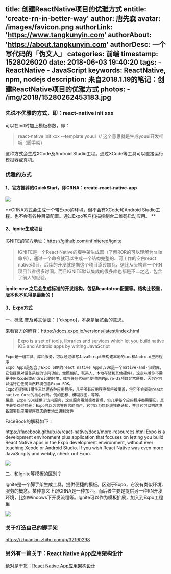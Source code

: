 title: 创建ReactNative项目的优雅方式
entitle: 'create-rn-in-better-way'
author: 唐先森
avatar: /images/favicon.png
authorLink: 'https://www.tangkunyin.com'
authorAbout: 'https://about.tangkunyin.com'
authorDesc: 一个写代码的「伪文人」
categories: 前端
timestamp: 1528026020
date: 2018-06-03 19:40:20
tags:
    - ReactNative
    - JavaScript
keywords: ReactNative, npm, nodejs
description: 来自2018.1.19的笔记：创建ReactNative项目的优雅方式
photos:
    - /img/2018/15280262453183.jpg
---

### 先说不优雅的方式，即：react-native init xxx

可以在init时加上模板参数，即：

> react-native init xxx --template youui  // 这个意思就是生成youui开发样板（脚手架）

这种方式会生成XCode及Android Studio工程。通过XCode等工具可以直接运行模拟器或真机。

### 优雅的方式

#### 1、官方推荐的QuickStart，即CRNA：create-react-native-app
![](/img/2018/15280262453183.jpg)

**CRNA方式会生成一个带Expo的环境，但不会有XCode和Android Studio工程。也不会有各种目录配置。通过Expo客户扫描控制台二维码启动应用。
**

#### 2、Ignite生成项目

IGNITE的官方地址：https://github.com/infinitered/ignite

> IGNITE是一个React Native的脚手架生成器（了解ROR的可以理解为rails命令），通过一个命令就可以生成一个结构完整的、可工作的空白react native项目，后续的开发就是向这个项目添砖加瓦，这比从头构建一个RN项目节省很多时间。而且IGNITE默认集成的很多库也都是不二之选，包含了前人的经验。

**ignite new 之后会生成标准的开发结构。包括Reactotron配置等。结构比较重，版本也不见得是最新的！**

#### 3、Expo方式

一、概念
普及英文读法： ['ɛkspoʊ]，本身是展览会的意思。

来看官方的解释：https://docs.expo.io/versions/latest/index.html

> Expo is a set of tools, libraries and services which let you build native iOS and Android apps by writing JavaScript

```
Expo是一组工具、库和服务，可以通过编写JavaScript来构建本地的ios和Android应用程序
Expo Apps是包含了Expo SDK的react native Apps,SDK是一个native-and-js的库，它包提供对设备系统的访问功能，像照相机、联系人、本地存储和其他硬件）。这意味着你不需要使用Xcode或Android的环境，或写任何代码也使得你的pure-JS项目非常便携，因为它可以运行在任何自然环境包含Expo SDK。
Expo还提供UI组件来处理各种应用程序，几乎所有应用程序都将被覆盖，但它不会突破react native Core的核心代码，例如图标、模糊视图，等等。
最后，Expo SDK提供了访问服务，这些服务虽然很难管理，但几乎每个应用程序都需要它。其中最受欢迎的是：Expo可以为您管理您的资产，它可以为您处理推送通知，并且它可以构建准备部署到应用程序商店的本地二进制文件
```

FaceBook的解释如下：

https://facebook.github.io/react-native/docs/more-resources.html Expo is a development environment plus application that focuses on letting you build React Native apps in the Expo development environment, without ever touching Xcode or Android Studio. If you wish React Native was even more JavaScripty and webby, check out Expo.

![](/img/2018/15280264067172.jpg)


二、和Ignite等模板的区别？

Ignite是一个脚手架生成工具，提供便捷的模板。区别于Expo，它没有类似环境、服务的概念。某种意义上跟CRNA是一种东西。而后者主要是提供另一种RN开发环境，比如Windows下开发流程等。Ignite可以作为模板扩展，加入到Expo工程里


![](/img/2018/15280264415058.jpg)

### 关于打造自己的脚手架

https://zhuanlan.zhihu.com/p/32190298

### 另外有一篇关于：React Native App应用架构设计

绝对是干货：[React Native App应用架构设计](https://zhuanlan.zhihu.com/p/30617441)


